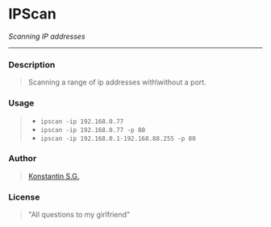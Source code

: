 # IPScan
*Scanning IP addresses*
___

### Description 
> Scanning a range of ip addresses with\without a port.

### Usage 
> * `ipscan -ip 192.168.0.77`
> * `ipscan -ip 192.168.0.77 -p 80`
> * `ipscan -ip 192.168.0.1-192.168.88.255 -p 80`

### Author
> [Konstantin S.G.](http://github.com/bluesbaker)

### License
> "All questions to my girlfriend"
